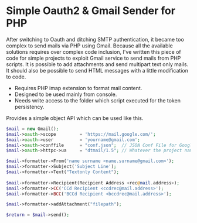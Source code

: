 # Simple Oauth2 & Gmail Sender for PHP

After switching to Oauth and ditching SMTP authentication, 
it became too complex to send mails via PHP using Gmail.
Because all the available solutions requires over complex code inclusion, I've written this 
piece of code for simple projects to exploit Gmail service to send mails from PHP scripts.
It is possible to add attachments and send multipart text only mails. 
It should also be possible to send HTML messages with a little modification to code. 

* Requires PHP imap extension to format mail content.
* Designed to be used mainly from console.
* Needs write access to the folder which script executed for the token persistency.  

Provides a simple object API which can be used like this.

```php
$mail = new Gmail();
$mail->oauth->scope         = 'https://mail.google.com/'; 
$mail->oauth->user          = 'yourname@gmail.com';
$mail->oauth->conffile      = "conf.json";  // JSON Conf File for Google Registered APP that allowed to exploit Gmail
$mail->oauth->httpc->ua     = "dtmail/1.5"; // Whatever the project name is registered from Google Cloud Console

$mail->formatter->From('name surname <name.surname@gmail.com>');
$mail->formatter->Subject('Subject Line');
$mail->formatter->Text("Textonly Content");
		
$mail->formatter->Recipient(Recipient Address <rec@mail.address>);
$mail->formatter->CC('CCd Recipient <ccdrec@mail.address>');
$mail->formatter->BCC('BCCd Recipient <bccdrec@mail.address>');

$mail->formatter->addAttachment("filepath");

$return = $mail->send();
```